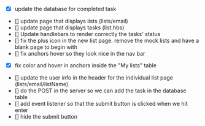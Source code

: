 * [X] update the database for completed task
* [] update page that displays lists (lists/email)
* [] update page that displays tasks (list.hbs)
* [] Update handlebars to render correctly the tasks' status
* [] fix the plus icon in the new list page. remove the mock lists and have a blank page to begin with
* [] fix anchors hover so they look nice in the nav bar
* [X] fix color and hover in anchors inside the "My lists" table
* [] update the user info in the header for the individual list page (lists/email/listName)
* [] do the POST in the server so we can add the task in the database table
* [] add event listener so that the submit button is clicked when we hit enter
* [] hide the submit button
